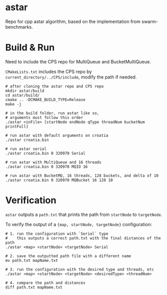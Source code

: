 # astar
Repo for cpp astar algorithm, based on the implementation from swarm-benchmarks.

# Build & Run
Need to include the CPS repo for MultiQueue and BucketMultiQueue.

`CMakeLists.txt` includes the CPS repo by `current_directory/../CPS/include`, modify the path if needed.

```
# after cloning the astar repo and CPS repo
mkdir astar/build
cd astar/build/
cmake .. -DCMAKE_BUILD_TYPE=Release
make -j

# in the build folder, run astar like so,
# arguments must follow this order
./astar <inFile> [startNode endNode qType threadNum bucketNum printFull]

# run astar with default arguments on croatia
./astar croatia.bin 

# run astar serial
./astar croatia.bin 0 320970 Serial

# run astar with MultiQueue and 16 threads
./astar croatia.bin 0 320970 MQIO 16

# run astar with BucketMQ, 16 threads, 128 buckets, and delta of 10
./astar croatia.bin 0 320970 MQBucket 16 128 10 
```

# Verification
`astar` outputs a `path.txt` that prints the path from `startNode` to `targetNode`.

To verify the output of a `{map, startNode, targetNode}` configuration:
```
# 1. run the configuration with `Serial` type
#    this outputs a correct path.txt with the final distances of the path
./astar <map> <startNode> <targetNode> Serial

# 2. save the outputted path file with a different name
mv path.txt mapName.txt

# 3. run the configuration with the desired type and threads, etc
./astar <map> <startNode> <targetNode> <desiredType> <threadNum>

# 4. compare the path and distances
diff path.txt mapName.txt

```
  
  
  
  
